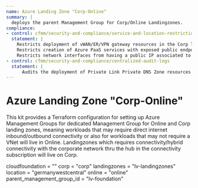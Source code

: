 ```yaml
---
name: Azure Landing Zone "Corp-Online"
summary: |
  deploys the parent Management Group for Corp/Online Landingzones.
compliance:
- control: cfmm/security-and-compliance/service-and-location-restrictions
  statement: |
    Restricts deployment of vWAN/ER/VPN gateway resources in the Corp landing zone
    Restricts creation of Azure PaaS services with exposed public endpoints
    Restricts network interfaces from having a public IP associated to it under the assigned scope
- control: cfmm/security-and-compliance/centralized-audit-logs
  statement: |
      Audits the deployment of Private Link Private DNS Zone resources in the Corp landing zone.
---
```


# Azure Landing Zone "Corp-Online"

This kit provides a Terraform configuration for setting up Azure Management Groups for dedicated Management Group for Online and Corp landing zones, meaning workloads that may require direct internet inbound/outbound connectivity or also for workloads that may not require a VNet will live in Online. Landingzones which requires connectivity/hybrid connectivity with the corporate network thru the hub in the connectivity subscription will live on Corp.

<!-- BEGIN_TF_DOCS -->
cloudfoundation            = ""
corp                       = "corp"
landingzones               = "lv-landingzones"
location                   = "germanywestcentral"
online                     = "online"
parent_management_group_id = "lv-foundation"
<!-- END_TF_DOCS -->

